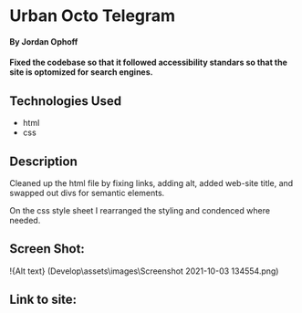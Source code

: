 # Urban Octo Telegram

#### By Jordan Ophoff

#### Fixed the codebase so that it followed accessibility standars so that the site is optomized for search engines.

## Technologies Used

* html
* css

## Description

Cleaned up the html file by fixing links, adding alt, added web-site title, and swapped out divs for semantic elements.

On the css style sheet I rearranged the styling and condenced where needed. 

## Screen Shot:

!{Alt text} (Develop\assets\images\Screenshot 2021-10-03 134554.png)

## Link to site:
